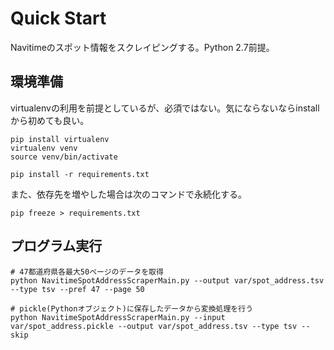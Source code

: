 # Quick Start
Navitimeのスポット情報をスクレイピングする。Python 2.7前提。

## 環境準備
virtualenvの利用を前提としているが、必須ではない。気にならないならinstallから初めても良い。

```
pip install virtualenv
virtualenv venv
source venv/bin/activate

pip install -r requirements.txt
```

また、依存先を増やした場合は次のコマンドで永続化する。

```
pip freeze > requirements.txt
```

## プログラム実行

```
# 47都道府県各最大50ページのデータを取得
python NavitimeSpotAddressScraperMain.py --output var/spot_address.tsv --type tsv --pref 47 --page 50

# pickle(Pythonオブジェクト)に保存したデータから変換処理を行う
python NavitimeSpotAddressScraperMain.py --input var/spot_address.pickle --output var/spot_address.tsv --type tsv --skip
```

